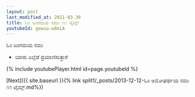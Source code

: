 ```yaml
---
layout: post
last_modified_at: 2021-03-30
title: ಓಂ ಜಂಗಮಯ ನಮಃ ೧೧ ಟೈಮ್ಸ್
youtubeId: gewua-w8miA
---
```

 
 
 ಓಂ ಜಂಗಮಯ ನಮಃ  
 
 -  ಯಾರು ಎಲ್ಲೆಡೆ ಪ್ರಯಾಣಿಸುತ್ತಾರೆ 
 
  
 
  
 
 
 
 
 
 


{% include youtubePlayer.html id=page.youtubeId %}
 
[Next]({{ site.baseurl }}{% link  split1/_posts/2013-12-12-ಓಂ ಅಮೋಘರ್ಥಯ ನಮಃ ೧೧ ಟೈಮ್ಸ್.md%})
 
